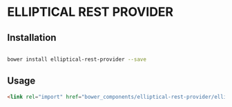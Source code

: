 ELLIPTICAL REST PROVIDER
===========================



## Installation

``` bash

bower install elliptical-rest-provider --save

```

## Usage

```html
<link rel="import" href="bower_components/elliptical-rest-provider/elliptical-rest-provider.html">


```